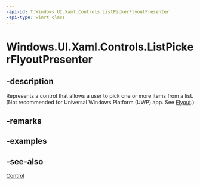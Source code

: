 ```yaml
---
-api-id: T:Windows.UI.Xaml.Controls.ListPickerFlyoutPresenter
-api-type: winrt class
---
```


<!-- Class syntax.
public class ListPickerFlyoutPresenter : Windows.UI.Xaml.Controls.Control, Windows.UI.Xaml.Controls.IListPickerFlyoutPresenter
-->

# Windows.UI.Xaml.Controls.ListPickerFlyoutPresenter

## -description
Represents a control that allows a user to pick one or more items from a list. (Not recommended for Universal Windows Platform (UWP) app. See [Flyout](flyout.md).)



## -remarks

## -examples

## -see-also
[Control](control.md)
